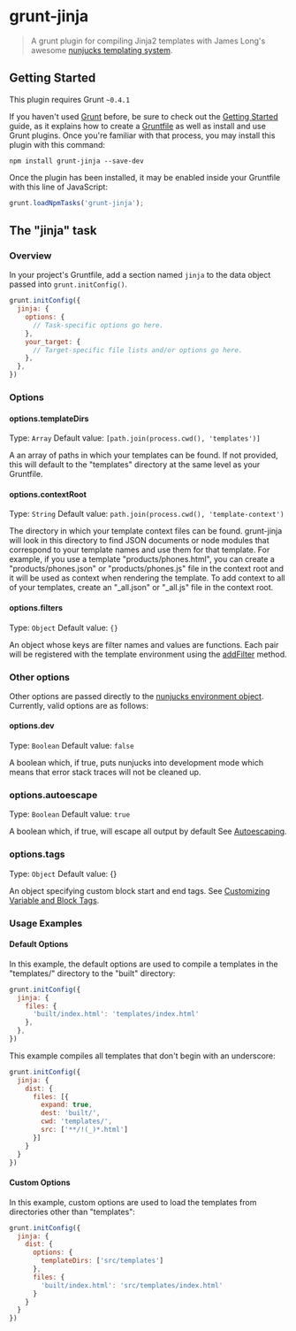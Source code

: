 # grunt-jinja

> A grunt plugin for compiling Jinja2 templates with James Long's awesome
> [nunjucks templating system][nunjucks].

## Getting Started
This plugin requires Grunt `~0.4.1`

If you haven't used [Grunt](http://gruntjs.com/) before, be sure to check out the [Getting Started](http://gruntjs.com/getting-started) guide, as it explains how to create a [Gruntfile](http://gruntjs.com/sample-gruntfile) as well as install and use Grunt plugins. Once you're familiar with that process, you may install this plugin with this command:

```shell
npm install grunt-jinja --save-dev
```

Once the plugin has been installed, it may be enabled inside your Gruntfile with this line of JavaScript:

```js
grunt.loadNpmTasks('grunt-jinja');
```

## The "jinja" task

### Overview
In your project's Gruntfile, add a section named `jinja` to the data object passed into `grunt.initConfig()`.

```js
grunt.initConfig({
  jinja: {
    options: {
      // Task-specific options go here.
    },
    your_target: {
      // Target-specific file lists and/or options go here.
    },
  },
})
```

### Options

#### options.templateDirs
Type: `Array`
Default value: `[path.join(process.cwd(), 'templates')]`

A an array of paths in which your templates can be found. If not provided, this
will default to the "templates" directory at the same level as your Gruntfile.

#### options.contextRoot
Type: `String`
Default value: `path.join(process.cwd(), 'template-context')`

The directory in which your template context files can be found. grunt-jinja
will look in this directory to find JSON documents or node modules that
correspond to your template names and use them for that template. For example,
if you use a template "products/phones.html", you can create a
"products/phones.json" or "products/phones.js" file in the context root and it
will be used as context when rendering the template. To add context to all of
your templates, create an "\_all.json" or "\_all.js" file in the context root.

#### options.filters
Type: `Object`
Default value: `{}`

An object whose keys are filter names and values are functions. Each pair will
be registered with the template environment using the [addFilter][] method.

### Other options

Other options are passed directly to the [nunjucks environment object][1].
Currently, valid options are as follows:

#### options.dev
Type: `Boolean`
Default value: `false`

A boolean which, if true, puts nunjucks into development mode which means that
error stack traces will not be cleaned up.

### options.autoescape
Type: `Boolean`
Default value: `true`

A boolean which, if true, will escape all output by default See
[Autoescaping][2].

### options.tags
Type: `Object`
Default value: {}

An object specifying custom block start and end tags. See [Customizing Variable
and Block Tags][3].


### Usage Examples

#### Default Options
In this example, the default options are used to compile a templates in the
"templates/" directory to the "built" directory:

```js
grunt.initConfig({
  jinja: {
    files: {
      'built/index.html': 'templates/index.html'
    },
  },
})
```

This example compiles all templates that don't begin with an underscore:

```js
grunt.initConfig({
  jinja: {
    dist: {
      files: [{
        expand: true,
        dest: 'built/',
        cwd: 'templates/',
        src: ['**/!(_)*.html']
      }]
    }
  }
})
```

#### Custom Options
In this example, custom options are used to load the templates from directories
other than "templates":

```js
grunt.initConfig({
  jinja: {
    dist: {
      options: {
        templateDirs: ['src/templates']
      },
      files: {
        'built/index.html': 'src/templates/index.html'
      }
    }
  }
})
```

[nunjucks]: https://github.com/jlongster/nunjucks
[1]: http://nunjucks.jlongster.com/api#Environment
[2]: http://nunjucks.jlongster.com/api#Autoescaping
[3]: http://nunjucks.jlongster.com/api#Customizing-Variable-and-Block-Tags
[addFilter]: http://nunjucks.jlongster.com/api#Custom-Filters
